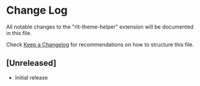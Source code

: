 # Change Log

All notable changes to the "rlt-theme-helper" extension will be documented in this file.

Check [Keep a Changelog](http://keepachangelog.com/) for recommendations on how to structure this file.

## [Unreleased]

- Initial release